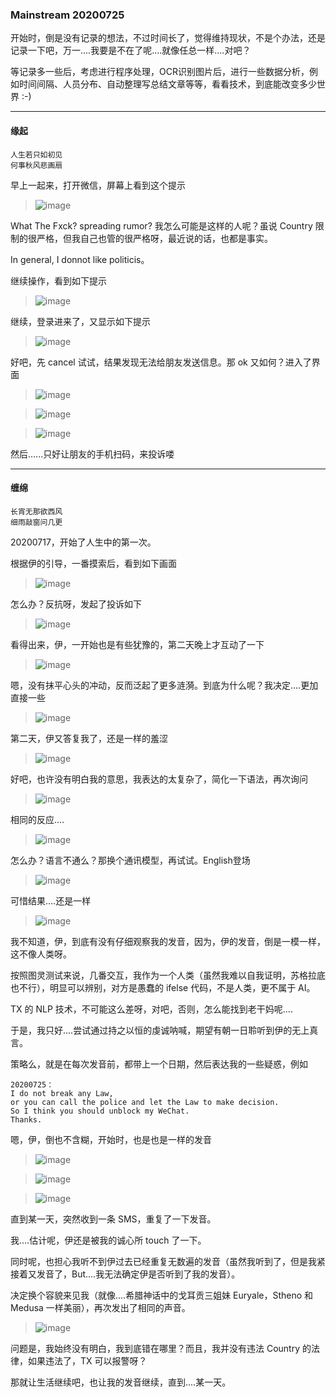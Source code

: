 



### Mainstream 20200725


开始时，倒是没有记录的想法，不过时间长了，觉得维持现状，不是个办法，还是记录一下吧，万一....我要是不在了呢....就像任总一样....对吧？

等记录多一些后，考虑进行程序处理，OCR识别图片后，进行一些数据分析，例如时间间隔、人员分布、自动整理写总结文章等等，看看技术，到底能改变多少世界 :-)


---

#### 缘起 

```
人生若只如初见
何事秋风悲画扇
```

早上一起来，打开微信，屏幕上看到这个提示

> ![image](/wechatblock/image/wb_1_logout.PNG)

What The Fxck? spreading rumor? 我怎么可能是这样的人呢？虽说 Country 限制的很严格，但我自己也管的很严格呀，最近说的话，也都是事实。

In general, I donnot like politicis。

继续操作，看到如下提示

> ![image](/wechatblock/image/wb_2_login_1.PNG)

继续，登录进来了，又显示如下提示

> ![image](/wechatblock/image/wb_2_login_2.PNG)

好吧，先 cancel 试试，结果发现无法给朋友发送信息。那 ok 又如何？进入了界面

> ![image](/wechatblock/image/wb_2_login_3.PNG)

> ![image](/wechatblock/image/wb_3_appeal_1.PNG)

> ![image](/wechatblock/image/wb_3_appeal_2.PNG)

然后......只好让朋友的手机扫码，来投诉喽


---

#### 缠绵

```
长宵无那欲西风
细雨敲窗问几更
```

20200717，开始了人生中的第一次。

根据伊的引导，一番摸索后，看到如下画面

> ![image](/wechatblock/image/20200717_0.jpg)

怎么办？反抗呀，发起了投诉如下

> ![image](/wechatblock/image/20200717_appeal.jpg)

看得出来，伊，一开始也是有些犹豫的，第二天晚上才互动了一下

> ![image](/wechatblock/image/20200717_reply.jpg)

嗯，没有抹平心头的冲动，反而泛起了更多涟漪。到底为什么呢？我决定....更加直接一些

> ![image](/wechatblock/image/20200718_appeal.jpg)

第二天，伊又答复我了，还是一样的羞涩

> ![image](/wechatblock/image/20200718_reply.jpg)

好吧，也许没有明白我的意思，我表达的太复杂了，简化一下语法，再次询问

> ![image](/wechatblock/image/20200720_appeal.jpg)

相同的反应....

> ![image](/wechatblock/image/20200720_reply.jpg)

怎么办？语言不通么？那换个通讯模型，再试试。English登场

> ![image](/wechatblock/image/20200721_appeal.jpg)

可惜结果....还是一样

> ![image](/wechatblock/image/20200721_reply.jpg)

我不知道，伊，到底有没有仔细观察我的发音，因为，伊的发音，倒是一模一样，这不像人类呀。

按照图灵测试来说，几番交互，我作为一个人类（虽然我难以自我证明，苏格拉底也不行），明显可以辨别，对方是愚蠢的 ifelse 代码，不是人类，更不属于 AI。

TX 的 NLP 技术，不可能这么差呀，对吧，否则，怎么能找到老干妈呢....

于是，我只好....尝试通过持之以恒的虔诚呐喊，期望有朝一日聆听到伊的无上真言。

策略么，就是在每次发音前，都带上一个日期，然后表达我的一些疑惑，例如

```
20200725：
I do not break any Law, 
or you can call the police and let the Law to make decision. 
So I think you should unblock my WeChat. 
Thanks.
```

嗯，伊，倒也不含糊，开始时，也是也是一样的发音

> ![image](/wechatblock/image/20200722_reply.jpg)

> ![image](/wechatblock/image/20200723_reply.jpg)

> ![image](/wechatblock/image/20200724_reply.jpg)

直到某一天，突然收到一条 SMS，重复了一下发音。

我....估计呢，伊还是被我的诚心所 touch 了一下。

同时呢，也担心我听不到伊过去已经重复无数遍的发音（虽然我听到了，但是我紧接着又发音了，But....我无法确定伊是否听到了我的发音）。

决定换个容貌来见我（就像....希腊神话中的戈耳贡三姐妹 Euryale，Stheno 和 Medusa 一样美丽），再次发出了相同的声音。

> ![image](/wechatblock/image/20200725_sms.jpg)

问题是，我始终没有明白，我到底错在哪里？而且，我并没有违法 Country 的法律，如果违法了，TX 可以报警呀？

那就让生活继续吧，也让我的发音继续，直到....某一天。

